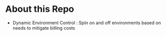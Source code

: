 # About this Repo
* Dynamic Environment Control : Spin on and off environments based on needs to mitigate billing costs